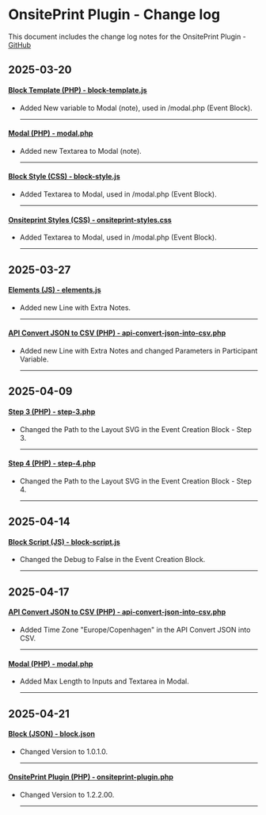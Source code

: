 # OnsitePrint Plugin - Change log

This document includes the change log notes for the OnsitePrint Plugin - [GitHub](https://github.com/groskopf/onsite-print-demo)


## 2025-03-20

#### [Block Template (PHP) - block-template.js](blocks/event/block-template.php)
- Added New variable to Modal (note), used in /modal.php (Event Block).

    ---

#### [Modal (PHP) - modal.php](blocks/event/block-template-parts/modal.php)
- Added new Textarea to Modal (note).

    ---

#### [Block Style (CSS) - block-style.js](blocks/event-creation/block-style.css)
- Added Textarea to Modal, used in /modal.php (Event Block).

    ---

#### [Onsiteprint Styles (CSS) - onsiteprint-styles.css](assets/css/onsiteprint-styles.css)
- Added Textarea to Modal, used in /modal.php (Event Block).

    ---

## 2025-03-27

#### [Elements (JS) - elements.js](assets/js/elements.js)
- Added new Line with Extra Notes.

    ---

#### [API Convert JSON to CSV (PHP) - api-convert-json-into-csv.php](assets/api/convert-files/api-convert-json-into-csv.php)
- Added new Line with Extra Notes and changed Parameters in Participant Variable.

    ---

## 2025-04-09

#### [Step 3 (PHP) - step-3.php](blocks/event-creation/block-template-parts/block-form/steps/step-3.php)
- Changed the Path to the Layout SVG in the Event Creation Block - Step 3.

    ---

#### [Step 4 (PHP) - step-4.php](blocks/event-creation/block-template-parts/block-form/steps/step-4.php)
- Changed the Path to the Layout SVG in the Event Creation Block - Step 4.

    ---

## 2025-04-14

#### [Block Script (JS) - block-script.js](blocks/event-creation/block-script.js)
- Changed the Debug to False in the Event Creation Block.

    ---

## 2025-04-17

#### [API Convert JSON to CSV (PHP) - api-convert-json-into-csv.php](assets/api/convert-files/api-convert-json-into-csv.php)
- Added Time Zone "Europe/Copenhagen" in the API Convert JSON into CSV.

    ---

#### [Modal (PHP) - modal.php](blocks/event/block-template-parts/modal.php)
- Added Max Length to Inputs and Textarea in Modal.

    ---

## 2025-04-21

#### [Block (JSON) - block.json](blocks/event/block.json)
- Changed Version to 1.0.1.0.

    ---

#### [OnsitePrint Plugin (PHP) - onsiteprint-plugin.php](onsiteprint-plugin.php)
- Changed Version to 1.2.2.00.

    ---